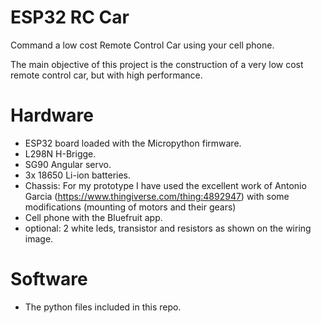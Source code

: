 # ESP32 RC Car
Command a low cost Remote Control Car using your cell phone.

The main objective of this project is the construction of a very low cost remote control car, but with high performance.
# Hardware
* ESP32 board loaded with the Micropython firmware.
* L298N H-Brigge.
* SG90 Angular servo.
* 3x 18650 Li-ion batteries.
* Chassis: For my prototype I have used the excellent work of Antonio Garcia (https://www.thingiverse.com/thing:4892947) with some modifications (mounting of motors and their gears)
* Cell phone with the Bluefruit app.
* optional: 2 white leds, transistor and resistors as shown on the wiring image.
# Software
* The python files included in this repo.

